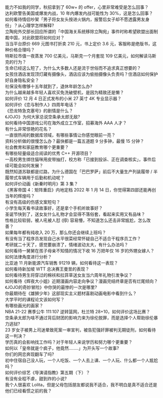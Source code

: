 能力不如我的同学，秋招拿到了 60w+ 的 offer，心里非常难受是怎么回事？  
达利欧警告美国或爆发内战，10 年内爆发内战可能性为 30%，这是怎么回事？  
如何看待情侣吵架「男子将女友头按进火锅内，报警后女子却不愿透露男友身份」？从心理学怎样解释?  
立陶宛外交部长回应所谓的「中国海关系统移除立陶宛」事件时称希望欧盟出面制裁中国，对此欧盟将如何应对？  
当当平台原价 669 元图书打折卖 210 元，书上定价 3.6 元，客服称是绝版书，这种价格合理吗？  
特斯拉市值一夜蒸发 700 亿美元，马斯克一个月套现 109 亿美元，如何解读马斯克的行为？  
生命已经这么短了，为什么大多数人还是流于世俗而不追求真正想要的？  
女孩住酒店发现顶灯藏有摄像头，酒店应该为偷拍摄像头负责吗？住酒店如何保护好自身隐私安全？  
社保没有缴够十五年就到了，退休年龄怎么办?  
为什么越来越多年轻人喜欢买免洗破壁机，是因为精致还是懒？  
如何评价 12 月 4 日正式发布的小米 27 英寸 4K 专业显示器？  
如何评价《恋与制作人》四周年电话？  
《恐龙特急克塞号》的剧情是什么？  
《JOJO》为何大家总说空条承太郎无敌?  
如何看待中国游戏公司在海外成立工作室，招募海外 AAA 人才？  
有什么非常惊艳的花名？  
一直很热闹的数据库领域，有哪些事情让你感觉眼前一亮？  
资料分析做的很慢怎么办？最快都是一篇五道题 9 分多钟，最慢 15 分钟？  
社会教育和家庭教育哪个更重要？  
有哪些轻量级适合阅读的优秀 C++ 开源项目？  
一高校男生绑住猫咪用皮带抽打，校方称「已接到投诉、正在调查核实」，事件后续可能会如何发展？  
既然知道苏联都是烂路，为什么德国在「巴巴罗萨」前后不大量生产列装履带 / 半履带式车辆用于后勤和机动呢？  
如何评价动画《新秦时明月》第 3 集？  
《黑客帝国 4：矩阵重启》内地定档 2022 年 1 月 14 日，你觉得第四部还能再创当年的辉煌吗？  
有没有高级的伤感文案短句？  
小学生每天看书读故事好，还是拿个手机听故事好？  
圣诞节快到了，送女友什么礼物才会显得不落俗套，看起来实用又有品味？  
性格比较软弱，被人吼被人怼 (㨃) 容易懵，不知道怎么还击非常尴尬，怎么改善？  
如果每年都有纯收入 20 万，那么你还会继续上班吗？  
有没有当了程序员发现自己水平很菜经常怀疑自己不适合干程序员工作？  
考研就二十天了，感觉要崩溃了，情绪波动太大，有什么办法吗？  
如何看待一舅舅在孩子母亲不知情的情况下收 16 万把年仅 16 岁的外甥女嫁人？如何法律角度进行分析？  
比亚迪 11 月新能源汽车销售 91219 辆，如何看待这一表现？  
如何看待新加坡 WTT 总决赛王曼昱的表现？  
如何看待男生将穿过的棉袄和拉菲草送女友当六周年礼物引发争议？  
如何看待《辉夜大小姐》近期漫画内容走向争议？漫画完结终章是否有烂尾倾向？  
《JOJO的奇妙冒险》中你哭的最惨的一次是哪里?  
你最期待在《雄狮少年》这部现实主义题材喜剧动画电影中看到什么？  
大学平时的课程论文该如何写？  
有哪些画光的画家？  
NBA 21-22 赛季公牛 111:107 逆转篮网，杜兰特 28+10，如何评价这场比赛？  
空条承太郎为啥不通过背后财团的影响力来为徐伦脱罪，而是选择个人帮助徐伦暴力逃狱?  
23 岁女子被男上司迷晕致死案一审宣判，被告犯强奸罪被判无期徒刑，如何看待这一判决？  
学历真的会影响找工作吗？对于年轻人来说学历和努力哪个更重要？  
如何以「皇帝就是个疯子，他竟然........」为开头写一个故事?  
你们的网恋奔现翻车了吗?  
初中住宿自己没人玩，一个人吃饭、一个人去上课、一个人玩、什么都一个人尴尬吗？  
如何评价综艺《导演请指教》第五期（下）？  
有没有全程不虐，甜到炸的小说?  
我个人很喜欢 Lolita，但是父母包括朋友都说我不适合，我不明白是真不适合还是他们已经看惯之前的我？  

